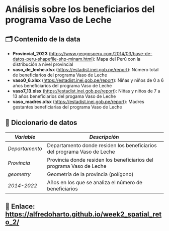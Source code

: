 # Análisis sobre los beneficiarios del programa Vaso de Leche
## 🗂️ Contenido de la data
- **Provincial_2023** (https://www.geogpsperu.com/2014/03/base-de-datos-peru-shapefile-shp-minam.html): Mapa del Perú con la distribución a nivel provincial
- **vaso_de_leche.xlsx** (https://estadist.inei.gob.pe/report): Número total de beneficiarios del programa Vaso de Leche 
- **vaso0_6.xlsx** (https://estadist.inei.gob.pe/report): Niñas y niños de 0 a 6 años beneficiarios del programa Vaso de Leche
- **vaso7_13.xlsx** (https://estadist.inei.gob.pe/report): Niñas y niños de 7 a 13 años beneficiarios del progama Vaso de Leche
- **vaso_madres.xlsx** (https://estadist.inei.gob.pe/report): Madres gestantes beneficiarias del programa Vaso de Leche

## 📖 Diccionario de datos
| *Variable*         | *Descripción*                                                                                         |
|----------------------|---------------------------------------------------------------------------------------------------------|
| *Departamento*   | Departamento donde residen los beneficiarios del programa Vaso de Leche                                                     |
| *Provincia*  | Provincia donde residen los beneficiarios del programa Vaso de Leche                           |
| *geometry*     | Geometría de la provincia (polígono)                              |
| *2014-2022*      | Años en los que se analiza el número de beneficiarios                               |

## 🔗 Enlace: https://alfredoharto.github.io/week2_spatial_reto_2/ 
